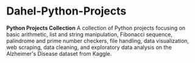 # Dahel-Python-Projects
**Python Projects Collection**   A collection of Python projects focusing on basic arithmetic, list and string manipulation, Fibonacci sequence, palindrome and prime number checkers, file handling, data visualization, web scraping, data cleaning, and exploratory data analysis on the Alzheimer's Disease dataset from Kaggle.
